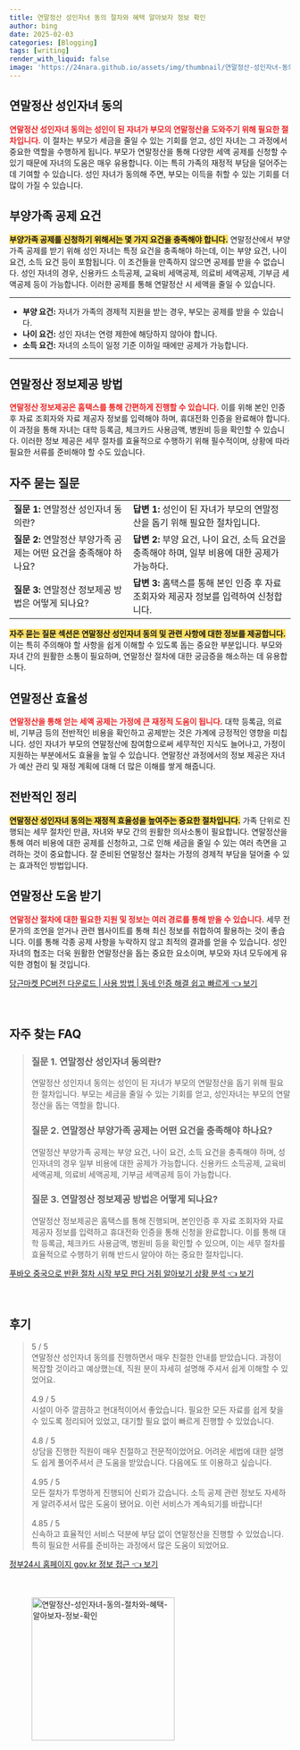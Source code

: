 ```yaml
---
title: 연말정산 성인자녀 동의 절차와 혜택 알아보자 정보 확인
author: bing
date: 2025-02-03
categories: [Blogging]
tags: [writing]
render_with_liquid: false
image: 'https://24nara.github.io/assets/img/thumbnail/연말정산-성인자녀-동의-절차와-혜택-알아보자-정보-확인.webp'
---
```



<h2 id='연말정산_성인자녀_동의'>연말정산 성인자녀 동의</h2>

<p><b><span style="color: #ee2323;">연말정산 성인자녀 동의는 성인이 된 자녀가 부모의 연말정산을 도와주기 위해 필요한 절차입니다.</span></b> 이 절차는 부모가 세금을 줄일 수 있는 기회를 얻고, 성인 자녀는 그 과정에서 중요한 역할을 수행하게 됩니다. 부모가 연말정산을 통해 다양한 세액 공제를 신청할 수 있기 때문에 자녀의 도움은 매우 유용합니다. 이는 특히 가족의 재정적 부담을 덜어주는 데 기여할 수 있습니다. 성인 자녀가 동의해 주면, 부모는 이득을 취할 수 있는 기회를 더 많이 가질 수 있습니다.</p>

<h2 id='부양가족_공제_요건'>부양가족 공제 요건</h2>

<p><b><span style="background-color: #ffe066;">부양가족 공제를 신청하기 위해서는 몇 가지 요건을 충족해야 합니다.</span></b> 연말정산에서 부양가족 공제를 받기 위해 성인 자녀는 특정 요건을 충족해야 하는데, 이는 부양 요건, 나이 요건, 소득 요건 등이 포함됩니다. 이 조건들을 만족하지 않으면 공제를 받을 수 없습니다. 성인 자녀의 경우, 신용카드 소득공제, 교육비 세액공제, 의료비 세액공제, 기부금 세액공제 등이 가능합니다. 이러한 공제를 통해 연말정산 시 세액을 줄일 수 있습니다.</p>

<hr />

<ul>
    <li><b>부양 요건:</b> 자녀가 가족의 경제적 지원을 받는 경우, 부모는 공제를 받을 수 있습니다.</li>
    <li><b>나이 요건:</b> 성인 자녀는 연령 제한에 해당하지 않아야 합니다.</li>
    <li><b>소득 요건:</b> 자녀의 소득이 일정 기준 이하일 때에만 공제가 가능합니다.</li>
</ul>

<hr />

<h2 id='연말정산_정보제공_방법'>연말정산 정보제공 방법</h2>

<p><b><span style="color: #ee2323;">연말정산 정보제공은 홈택스를 통해 간편하게 진행할 수 있습니다.</span></b> 이를 위해 본인 인증 후 자료 조회자와 자료 제공자 정보를 입력해야 하며, 휴대전화 인증을 완료해야 합니다. 이 과정을 통해 자녀는 대학 등록금, 체크카드 사용금액, 병원비 등을 확인할 수 있습니다. 이러한 정보 제공은 세무 절차를 효율적으로 수행하기 위해 필수적이며, 상황에 따라 필요한 서류를 준비해야 할 수도 있습니다.</p>

<h2 id='자주_묻는_질문'>자주 묻는 질문</h2>

<table>
    <tr>
        <td><b>질문 1:</b> 연말정산 성인자녀 동의란?</td>
        <td><b>답변 1:</b> 성인이 된 자녀가 부모의 연말정산을 돕기 위해 필요한 절차입니다.</td>
    </tr>
    <tr>
        <td><b>질문 2:</b> 연말정산 부양가족 공제는 어떤 요건을 충족해야 하나요?</td>
        <td><b>답변 2:</b> 부양 요건, 나이 요건, 소득 요건을 충족해야 하며, 일부 비용에 대한 공제가 가능하다.</td>
    </tr>
    <tr>
        <td><b>질문 3:</b> 연말정산 정보제공 방법은 어떻게 되나요?</td>
        <td><b>답변 3:</b> 홈택스를 통해 본인 인증 후 자료 조회자와 제공자 정보를 입력하여 신청합니다.</td>
    </tr>
</table>

<p><b><span style="background-color: #ffe066;">자주 묻는 질문 섹션은 연말정산 성인자녀 동의 및 관련 사항에 대한 정보를 제공합니다.</span></b> 이는 특히 주의해야 할 사항을 쉽게 이해할 수 있도록 돕는 중요한 부분입니다. 부모와 자녀 간의 원활한 소통이 필요하며, 연말정산 절차에 대한 궁금증을 해소하는 데 유용합니다.</p>

<h2 id='연말정산_효율성'>연말정산 효율성</h2>

<p><b><span style="color: #ee2323;">연말정산을 통해 얻는 세액 공제는 가정에 큰 재정적 도움이 됩니다.</span></b> 대학 등록금, 의료비, 기부금 등의 전반적인 비용을 확인하고 공제받는 것은 가계에 긍정적인 영향을 미칩니다. 성인 자녀가 부모의 연말정산에 참여함으로써 세무적인 지식도 늘어나고, 가정이 지원하는 부분에서도 효율을 높일 수 있습니다. 연말정산 과정에서의 정보 제공은 자녀가 예산 관리 및 재정 계획에 대해 더 많은 이해를 쌓게 해줍니다.</p>

<h2 id='전반적인_정리'>전반적인 정리</h2>

<p><b><span style="background-color: #ffe066;">연말정산 성인자녀 동의는 재정적 효율성을 높여주는 중요한 절차입니다.</span></b> 가족 단위로 진행되는 세무 절차인 만큼, 자녀와 부모 간의 원활한 의사소통이 필요합니다. 연말정산을 통해 여러 비용에 대한 공제를 신청하고, 그로 인해 세금을 줄일 수 있는 여러 측면을 고려하는 것이 중요합니다. 잘 준비된 연말정산 절차는 가정의 경제적 부담을 덜어줄 수 있는 효과적인 방법입니다.</p>

<h2 id='연말정산_도움_받기'>연말정산 도움 받기</h2>

<p><b><span style="color: #ee2323;">연말정산 절차에 대한 필요한 지원 및 정보는 여러 경로를 통해 받을 수 있습니다.</span></b> 세무 전문가의 조언을 얻거나 관련 웹사이트를 통해 최신 정보를 취합하여 활용하는 것이 좋습니다. 이를 통해 각종 공제 사항을 누락하지 않고 최적의 결과를 얻을 수 있습니다. 성인 자녀의 협조는 더욱 원활한 연말정산을 돕는 중요한 요소이며, 부모와 자녀 모두에게 유익한 경험이 될 것입니다.</p>


<p><a class="click-button" title="당근마켓 PC버전 다운로드 | 사용 방법 | 동네 인증 해결 쉽고 빠르게" href="https://24nara.github.io/posts/%EB%8B%B9%EA%B7%BC%EB%A7%88%EC%BC%93-PC%EB%B2%84%EC%A0%84-%EB%8B%A4%EC%9A%B4%EB%A1%9C%EB%93%9C-%EC%82%AC%EC%9A%A9-%EB%B0%A9%EB%B2%95-%EB%8F%99%EB%84%A4-%EC%9D%B8%EC%A6%9D-%ED%95%B4%EA%B2%B0-%EC%89%BD%EA%B3%A0-%EB%B9%A0%EB%A5%B4%EA%B2%8C/" rel="dofollow">당근마켓 PC버전 다운로드 | 사용 방법 | 동네 인증 해결 쉽고 빠르게 👈 보기</a></p><br>
<h2 id='자주_찾는_FAQ'>자주 찾는 FAQ</h2>
<div itemscope="" itemtype="https://schema.org/FAQPage"> 
<blockquote> 
<div itemscope="" itemprop="mainEntity" itemtype="https://schema.org/Question"> 
<h3 itemprop="name">질문 1. 연말정산 성인자녀 동의란?</h3> 
<div itemscope="" itemprop="acceptedAnswer" itemtype="https://schema.org/Answer"> 
<span itemprop="text"> 
<p>연말정산 성인자녀 동의는 성인이 된 자녀가 부모의 연말정산을 돕기 위해 필요한 절차입니다. 부모는 세금을 줄일 수 있는 기회를 얻고, 성인자녀는 부모의 연말정산을 돕는 역할을 합니다.</p> 
</span> 
</div> 
</div> 

<div itemscope="" itemprop="mainEntity" itemtype="https://schema.org/Question"> 
<h3 itemprop="name">질문 2. 연말정산 부양가족 공제는 어떤 요건을 충족해야 하나요?</h3> 
<div itemscope="" itemprop="acceptedAnswer" itemtype="https://schema.org/Answer"> 
<span itemprop="text"> 
<p>연말정산 부양가족 공제는 부양 요건, 나이 요건, 소득 요건을 충족해야 하며, 성인자녀의 경우 일부 비용에 대한 공제가 가능합니다. 신용카드 소득공제, 교육비 세액공제, 의료비 세액공제, 기부금 세액공제 등이 가능합니다.</p> 
</span> 
</div> 
</div> 

<div itemscope="" itemprop="mainEntity" itemtype="https://schema.org/Question"> 
<h3 itemprop="name">질문 3. 연말정산 정보제공 방법은 어떻게 되나요?</h3> 
<div itemscope="" itemprop="acceptedAnswer" itemtype="https://schema.org/Answer"> 
<span itemprop="text"> 
<p>연말정산 정보제공은 홈택스를 통해 진행되며, 본인인증 후 자료 조회자와 자료 제공자 정보를 입력하고 휴대전화 인증을 통해 신청을 완료합니다. 이를 통해 대학 등록금, 체크카드 사용금액, 병원비 등을 확인할 수 있으며, 이는 세무 절차를 효율적으로 수행하기 위해 반드시 알아야 하는 중요한 절차입니다.</p> 
</span> 
</div> 
</div> 
</blockquote> 
</div>
<p><a class="click-button" title="푸바오 중국으로 반환 절차 시작 부모 판다 거취 알아보기 상황 분석" href="https://24nara.github.io/posts/%ED%91%B8%EB%B0%94%EC%98%A4-%EC%A4%91%EA%B5%AD%EC%9C%BC%EB%A1%9C-%EB%B0%98%ED%99%98-%EC%A0%88%EC%B0%A8-%EC%8B%9C%EC%9E%91-%EB%B6%80%EB%AA%A8-%ED%8C%90%EB%8B%A4-%EA%B1%B0%EC%B7%A8-%EC%95%8C%EC%95%84%EB%B3%B4%EA%B8%B0-%EC%83%81%ED%99%A9-%EB%B6%84%EC%84%9D/" rel="dofollow">푸바오 중국으로 반환 절차 시작 부모 판다 거취 알아보기 상황 분석 👈 보기</a></p><br>
<h2 id='후기'>후기</h2>
<div itemscope itemtype="https://schema.org/Product">
  <blockquote>
  <div itemprop="review" itemscope itemtype="https://schema.org/Review">
      <div itemprop="reviewRating" itemscope itemtype="https://schema.org/Rating"> <span itemprop="ratingValue">5</span> / <span itemprop="bestRating">5</span> </div>
      <span itemprop="reviewBody">연말정산 성인자녀 동의를 진행하면서 매우 친절한 안내를 받았습니다. 과정이 복잡할 것이라고 예상했는데, 직원 분이 자세히 설명해 주셔서 쉽게 이해할 수 있었어요.</span>
  </div>
  <br>
  <div itemprop="review" itemscope itemtype="https://schema.org/Review">
      <div itemprop="reviewRating" itemscope itemtype="https://schema.org/Rating"> <span itemprop="ratingValue">4.9</span> / <span itemprop="bestRating">5</span> </div>
      <span itemprop="reviewBody">시설이 아주 깔끔하고 현대적이어서 좋았습니다. 필요한 모든 자료를 쉽게 찾을 수 있도록 정리되어 있었고, 대기할 필요 없이 빠르게 진행할 수 있었습니다.</span>
  </div>
  <br>
  <div itemprop="review" itemscope itemtype="https://schema.org/Review">
      <div itemprop="reviewRating" itemscope itemtype="https://schema.org/Rating"> <span itemprop="ratingValue">4.8</span> / <span itemprop="bestRating">5</span> </div>
      <span itemprop="reviewBody">상담을 진행한 직원이 매우 친절하고 전문적이었어요. 어려운 세법에 대한 설명도 쉽게 풀어주셔서 큰 도움을 받았습니다. 다음에도 또 이용하고 싶습니다.</span>
  </div>
  <br>
  <div itemprop="review" itemscope itemtype="https://schema.org/Review">
      <div itemprop="reviewRating" itemscope itemtype="https://schema.org/Rating"> <span itemprop="ratingValue">4.95</span> / <span itemprop="bestRating">5</span> </div>
      <span itemprop="reviewBody">모든 절차가 투명하게 진행되어 신뢰가 갔습니다. 소득 공제 관련 정보도 자세하게 알려주셔서 많은 도움이 됐어요. 이런 서비스가 계속되기를 바랍니다!</span>
  </div>
  <br>
  <div itemprop="review" itemscope itemtype="https://schema.org/Review">
      <div itemprop="reviewRating" itemscope itemtype="https://schema.org/Rating"> <span itemprop="ratingValue">4.85</span> / <span itemprop="bestRating">5</span> </div>
      <span itemprop="reviewBody">신속하고 효율적인 서비스 덕분에 부담 없이 연말정산을 진행할 수 있었습니다. 특히 필요한 서류를 준비하는 과정에서 많은 도움이 되었어요.</span>
  </div>
  </blockquote>
</div>
<p><a class="click-button" title="정부24시 홈페이지 gov.kr 정보 접근" href="https://24nara.github.io/posts/%EC%A0%95%EB%B6%8024%EC%8B%9C-%ED%99%88%ED%8E%98%EC%9D%B4%EC%A7%80-gov.kr-%EC%A0%95%EB%B3%B4-%EC%A0%91%EA%B7%BC/" rel="dofollow">정부24시 홈페이지 gov.kr 정보 접근 👈 보기</a></p><br>
<figure class="image"><img src="https://24nara.github.io/assets/img/thumbnail/연말정산-성인자녀-동의-절차와-혜택-알아보자-정보-확인.webp" alt="연말정산-성인자녀-동의-절차와-혜택-알아보자-정보-확인" width="256" height="256"></figure>